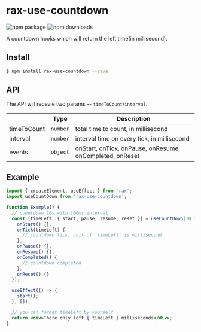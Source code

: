 # rax-use-countdown
<img src="https://img.shields.io/npm/v/rax-use-countdown.svg" alt="npm package" />
<img src="https://img.shields.io/npm/dm/rax-use-countdown.svg" alt="npm downloads" />

A countdown hooks which will return the left time(in millisecond).

## Install

```bash
$ npm install rax-use-countdown --save
```

## API

The API will recevie two params -- `timeToCount`/`interval`.

|       | Type     | Description |
| ----- | -------- | ----------- |
| timeToCount | `number` | total time to count, in millisecond |
| interval | `number` | interval time on every tick, in millisecond |
| events | `object` | onStart, onTick, onPause, onResume, onCompleted, onReset |

## Example

```jsx
import { createElement, useEffect } from 'rax';
import useCountDown from 'rax-use-countdown';

function Example() {
  // countdown 10s with 100ms interval
  const [timeLeft, { start, pause, resume, reset }] = useCountDown(10 * 1000, 100, {
    onStart() {},
    onTick(timeLeft) {
      // countdown tick, unit of `timeLeft` is millisecond
    },
    onPause() {},
    onResume() {},
    onCompleted() {
      // countdown completed
    },
    onReset() {}
  });

  useEffect(() => {
    start();
  }, []);

  // you can format timeLeft by yourself
  return <div>There only left { timeLeft } milliseconds</div>;
}
```
